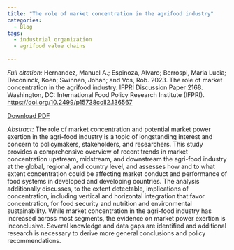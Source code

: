 ```yaml
---
title: "The role of market concentration in the agrifood industry"
categories:
  - Blog
tags:
  - industrial organization
  - agrifood value chains
  
---
```

*Full citation:* Hernandez, Manuel A.; Espinoza, Alvaro; Berrospi, Maria Lucia; Deconinck, Koen; Swinnen, Johan; and Vos, Rob. 2023. The role of market concentration in the agrifood industry. IFPRI Discussion Paper 2168. Washington, DC: International Food Policy Research Institute (IFPRI). https://doi.org/10.2499/p15738coll2.136567

[Download PDF](https://ebrary.ifpri.org/utils/getfile/collection/p15738coll2/id/136567/filename/136780.pdf)

*Abstract:* The role of market concentration and potential market power exertion in the agri-food industry is a topic of longstanding interest and concern to policymakers, stakeholders, and researchers. This study provides a comprehensive overview of recent trends in market concentration upstream, midstream, and downstream the agri-food industry at the global, regional, and country level, and assesses how and to what extent concentration could be affecting market conduct and performance of food systems in developed and developing countries. The analysis additionally discusses, to the extent detectable, implications of concentration, including vertical and horizontal integration that favor concentration, for food security and nutrition and environmental sustainability. While market concentration in the agri-food industry has increased across most segments, the evidence on market power exertion is inconclusive. Several knowledge and data gaps are identified and additional research is necessary to derive more general conclusions and policy recommendations.




